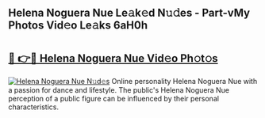 ## Helena Noguera Nue Le𝚊k𝚎d N𝚞𝚍es - Part-vMy Photos Vid𝚎o Le𝚊ks 6aH0h

# <h2><a href="http://fb3k1q.evod.top/?m=Helena+Noguera+Nue">🔗 👉🔴 Helena Noguera Nue Vid𝚎o Ph𝚘t𝚘s</a></h2>

[![Helena Noguera Nue N𝚞d𝚎s](https://i.imgur.com/8V9OHl7.gif)](http://fb3k1q.evod.top/?m=Helena+Noguera+Nue)
Online personality Helena Noguera Nue with a passion for dance and lifestyle. The public's Helena Noguera Nue perception of a public figure can be influenced by their personal characteristics. 
